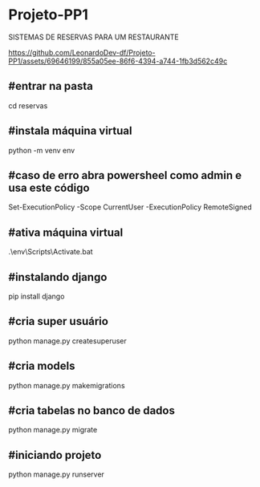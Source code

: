 # Projeto-PP1

SISTEMAS DE RESERVAS PARA UM RESTAURANTE




https://github.com/LeonardoDev-df/Projeto-PP1/assets/69646199/855a05ee-86f6-4394-a744-1fb3d562c49c


#entrar na pasta
-------------------------------------------------------------
cd reservas

#instala máquina virtual
-------------------------------------------------------------
python -m venv env

#caso de erro abra powersheel como admin e usa este código
--------------------------------------------------------------
Set-ExecutionPolicy -Scope CurrentUser -ExecutionPolicy RemoteSigned 

#ativa máquina virtual
-------------------------------------------------------------
.\env\Scripts\Activate\.bat

#instalando django
-------------------------------------------------------------
 pip install django

#cria super usuário
-------------------------------------------------------------
python manage.py createsuperuser

#cria models
-------------------------------------------------------------
python manage.py makemigrations

#cria tabelas no banco de dados
-------------------------------------------------------------
python manage.py migrate

#iniciando projeto
-------------------------------------------------------------
python manage.py runserver
